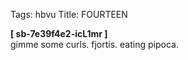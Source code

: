 Tags: hbvu
Title: FOURTEEN
  
**[ sb-7e39f4e2-icL1mr ]**  
gimme some curls. fjortis. eating pipoca.